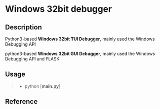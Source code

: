 # Windows 32bit debugger #
## Description ##
Python3-based **Windows 32bit TUI Debugger**, mainly used the Windows Debugging API

python3-based **Windows 32bit GUI Debugger**, mainly used the Windows Debugging API and FLASK

## Usage ##
>- python [**main.py**]

## Reference ##





